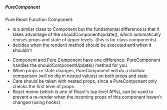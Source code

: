 ##### PureComponent

Pure React Function Component:

- is a similar class to Component but the fundamental difference is that it takes advantage of the shouldComponentUpdate(), which automatically revises props and state of upper levels. (this is for class components)
- decides when the render() method should be executed and when it shouldn't

* Component and Pure Component have one difference: PureComponent handles the shouldComponentUpdate() method for you
* When props or state changes, PureComponent will do a shallow comparison (will no dig in nested values) on both props and state
* Care should be taken with nested props, since a PureComponent only checks the first level of props
* React memo (which is one of React's top level APIs), can be used to prevent a re-render when the incoming props of this component haven't changed (using hooks)
